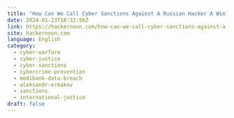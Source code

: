 ```yaml
---
title: "How Can We Call Cyber Sanctions Against A Russian Hacker A Win?"
date: 2024-01-23T18:32:56Z
link: https://hackernoon.com/how-can-we-call-cyber-sanctions-against-a-russian-hacker-a-win?source=rss&utm_medium=RSS&utm_source=news.12bit.vn
site: hackernoon.com
language: English
category:
  - cyber-warfare
  - cyber-justice
  - cyber-sanctions
  - cybercrime-prevention
  - medibank-data-breach
  - aleksandr-ermakov
  - sanctions
  - international-justice
draft: false
---
```


